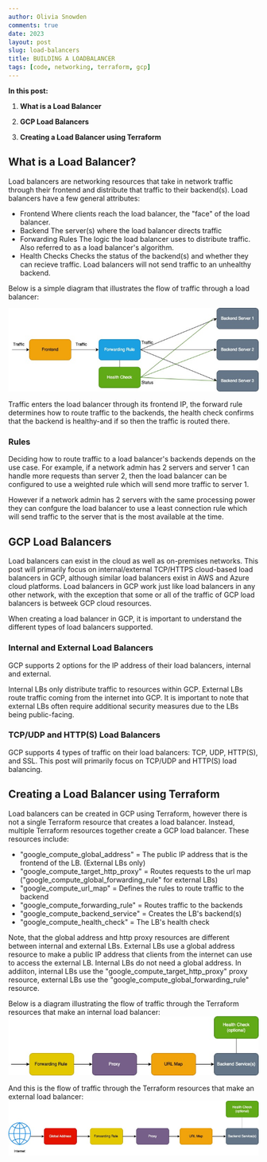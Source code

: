 ```yaml
---
author: Olivia Snowden
comments: true
date: 2023
layout: post
slug: load-balancers
title: BUILDING A LOADBALANCER
tags: [code, networking, terraform, gcp]
---
```

**In this post:**

1. **What is a Load Balancer** 

2. **GCP Load Balancers** 

3. **Creating a Load Balancer using Terraform**

## What is a Load Balancer? 
Load balancers are networking resources that take in network traffic through their frontend and distribute that traffic to their backend(s). Load balancers have a few general attributes:
- Frontend 
  Where clients reach the load balancer, the "face" of the load balancer.
- Backend
  The server(s) where the load balancer directs traffic
- Forwarding Rules
  The logic the load balancer uses to distribute traffic. Also referred to as a load balancer's algorithm.
- Health Checks
  Checks the status of the backend(s) and whether they can recieve traffic. Load balancers will not send traffic to an unhealthy backend.

Below is a simple diagram that illustrates the flow of traffic through a load balancer:

![](/load-balancer.jpg)

Traffic enters the load balancer through its frontend IP, the forward rule determines how to route traffic to the backends, the health check confirms that the backend is healthy-and if so then the traffic is routed there.

### Rules
Deciding how to route traffic to a load balancer's backends depends on the use case. For example, if a network admin has 2 servers and server 1 can handle more requests than server 2, then the load balancer can be configured to use a weighted rule which will send more traffic to server 1.

However if a network admin has 2 servers with the same processing power they can confgure the load balancer to use a least connection rule which will send traffic to the server that is the most available at the time.

## GCP Load Balancers
Load balancers can exist in the cloud as well as on-premises networks. This post will primarily focus on internal/external TCP/HTTPS cloud-based load balancers in GCP, although similar load balancers exist in AWS and Azure cloud platforms. Load balancers in GCP work just like load balancers in any other network, with the exception that some or all of the traffic of GCP load balancers is betweek GCP cloud resources.

When creating a load balancer  in GCP, it is important to understand the different types of load balancers supported.

### Internal and External Load Balancers 
GCP supports 2 options for the IP address of their load balancers, internal and external.

Internal LBs only distribute traffic to resources within GCP. External LBs route traffic coming from the internet into GCP. It is important to note that external LBs often require additional security measures due to the LBs being public-facing.

### TCP/UDP and HTTP(S) Load Balancers
GCP supports 4 types of traffic on their load balancers: TCP, UDP, HTTP(S), and SSL. This post will primarily focus on TCP/UDP and HTTP(S) load balancing.

## Creating a Load Balancer using Terraform
Load balancers can be created in GCP using Terraform, however there is not a single Terraform resource that creates a load balancer. Instead, multiple Terraform resources together create a GCP load balancer. These resources include:
- "google_compute_global_address"    = The public IP address that is the frontend of the LB. (External LBs only)
- "google_compute_target_http_proxy" = Routes requests to the url map ("google_compute_global_forwarding_rule" for external LBs)
- "google_compute_url_map"           = Defines the rules to route traffic to the backend
- "google_compute_forwarding_rule"   = Routes traffic to the backends
- "google_compute_backend_service"   = Creates the LB's backend(s)
- "google_compute_health_check"      = The LB's health check

Note, that the global address and http proxy resources are different between internal and external LBs. External LBs use a global address resource to make a public IP address that clients from the internet can use to access the external LB. Internal LBs do not need a global address. In addiiton, internal LBs use the "google_compute_target_http_proxy" proxy resource, external LBs use the "google_compute_global_forwarding_rule" resource. 

Below is a diagram illustrating the flow of traffic through the Terraform resources that make an internal load balancer: 
![](/tf-ilb.jpg)

And this is the flow of traffic through the Terraform resources that make an external load balancer: 
![](/tf-xlb.jpg)